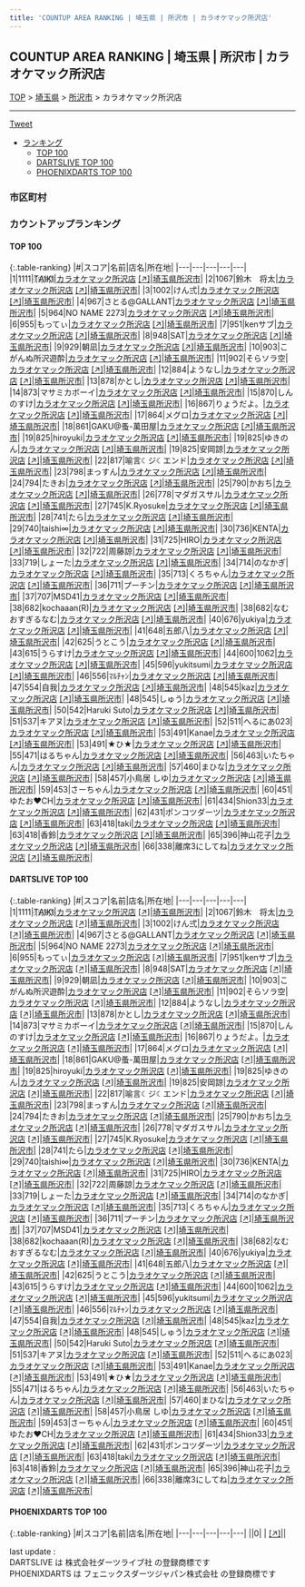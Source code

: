 ```yaml
---
title: 'COUNTUP AREA RANKING | 埼玉県 | 所沢市 | カラオケマック所沢店'
---
```

## COUNTUP AREA RANKING | 埼玉県 | 所沢市 | カラオケマック所沢店

[TOP](/darts/rank/) > [埼玉県](/darts/rank/埼玉県/) > [所沢市](/darts/rank/埼玉県/所沢市/) > カラオケマック所沢店

___

<a href="https://twitter.com/share?ref_src=twsrc%5Etfw" data-text="COUNTUP AREA RANKING | 埼玉県所沢市カラオケマック所沢店" class="twitter-share-button" data-hashtags="DARTSLIVE,PHOENIXDARTS,darts,ダーツ" data-show-count="false">Tweet</a>

* [ランキング](#カウントアップランキング)
    * [TOP 100](#top-100)
    * [DARTSLIVE TOP 100](#dartslive-top-100)
    * [PHOENIXDARTS TOP 100](#phoenixdarts-top-100)

### 市区町村

<ul>

</ul>

### カウントアップランキング

#### TOP 100



{:.table-ranking}
|#|スコア|名前|店名|所在地|
|---|---|---|---|---|
|1|1111|<span class="rank-name-dl">T҉A҉I҉K҉I҉</span>|<a href="/darts/rank/shops/7aa1eebc5e00bbc128032249b44395af.html">カラオケマック所沢店</a> <a href="https://search.dartslive.com/jp/shop/7aa1eebc5e00bbc128032249b44395af">[↗]</a>|<a href="/darts/rank/埼玉県/所沢市">埼玉県所沢市</a>|
|2|1067|<span class="rank-name-dl">鈴木　将太</span>|<a href="/darts/rank/shops/7aa1eebc5e00bbc128032249b44395af.html">カラオケマック所沢店</a> <a href="https://search.dartslive.com/jp/shop/7aa1eebc5e00bbc128032249b44395af">[↗]</a>|<a href="/darts/rank/埼玉県/所沢市">埼玉県所沢市</a>|
|3|1002|<span class="rank-name-dl">けん弍</span>|<a href="/darts/rank/shops/7aa1eebc5e00bbc128032249b44395af.html">カラオケマック所沢店</a> <a href="https://search.dartslive.com/jp/shop/7aa1eebc5e00bbc128032249b44395af">[↗]</a>|<a href="/darts/rank/埼玉県/所沢市">埼玉県所沢市</a>|
|4|967|<span class="rank-name-dl">さとる@GALLANT</span>|<a href="/darts/rank/shops/7aa1eebc5e00bbc128032249b44395af.html">カラオケマック所沢店</a> <a href="https://search.dartslive.com/jp/shop/7aa1eebc5e00bbc128032249b44395af">[↗]</a>|<a href="/darts/rank/埼玉県/所沢市">埼玉県所沢市</a>|
|5|964|<span class="rank-name-dl">NO NAME 2273</span>|<a href="/darts/rank/shops/7aa1eebc5e00bbc128032249b44395af.html">カラオケマック所沢店</a> <a href="https://search.dartslive.com/jp/shop/7aa1eebc5e00bbc128032249b44395af">[↗]</a>|<a href="/darts/rank/埼玉県/所沢市">埼玉県所沢市</a>|
|6|955|<span class="rank-name-dl">もってぃ</span>|<a href="/darts/rank/shops/7aa1eebc5e00bbc128032249b44395af.html">カラオケマック所沢店</a> <a href="https://search.dartslive.com/jp/shop/7aa1eebc5e00bbc128032249b44395af">[↗]</a>|<a href="/darts/rank/埼玉県/所沢市">埼玉県所沢市</a>|
|7|951|<span class="rank-name-dl">kenサブ</span>|<a href="/darts/rank/shops/7aa1eebc5e00bbc128032249b44395af.html">カラオケマック所沢店</a> <a href="https://search.dartslive.com/jp/shop/7aa1eebc5e00bbc128032249b44395af">[↗]</a>|<a href="/darts/rank/埼玉県/所沢市">埼玉県所沢市</a>|
|8|948|<span class="rank-name-dl">SAT</span>|<a href="/darts/rank/shops/7aa1eebc5e00bbc128032249b44395af.html">カラオケマック所沢店</a> <a href="https://search.dartslive.com/jp/shop/7aa1eebc5e00bbc128032249b44395af">[↗]</a>|<a href="/darts/rank/埼玉県/所沢市">埼玉県所沢市</a>|
|9|929|<span class="rank-name-dl">朝凪</span>|<a href="/darts/rank/shops/7aa1eebc5e00bbc128032249b44395af.html">カラオケマック所沢店</a> <a href="https://search.dartslive.com/jp/shop/7aa1eebc5e00bbc128032249b44395af">[↗]</a>|<a href="/darts/rank/埼玉県/所沢市">埼玉県所沢市</a>|
|10|903|<span class="rank-name-dl">こがんぬ所沢遊酔</span>|<a href="/darts/rank/shops/7aa1eebc5e00bbc128032249b44395af.html">カラオケマック所沢店</a> <a href="https://search.dartslive.com/jp/shop/7aa1eebc5e00bbc128032249b44395af">[↗]</a>|<a href="/darts/rank/埼玉県/所沢市">埼玉県所沢市</a>|
|11|902|<span class="rank-name-dl">そらソラ空</span>|<a href="/darts/rank/shops/7aa1eebc5e00bbc128032249b44395af.html">カラオケマック所沢店</a> <a href="https://search.dartslive.com/jp/shop/7aa1eebc5e00bbc128032249b44395af">[↗]</a>|<a href="/darts/rank/埼玉県/所沢市">埼玉県所沢市</a>|
|12|884|<span class="rank-name-dl">ようなし</span>|<a href="/darts/rank/shops/7aa1eebc5e00bbc128032249b44395af.html">カラオケマック所沢店</a> <a href="https://search.dartslive.com/jp/shop/7aa1eebc5e00bbc128032249b44395af">[↗]</a>|<a href="/darts/rank/埼玉県/所沢市">埼玉県所沢市</a>|
|13|878|<span class="rank-name-dl">かとし</span>|<a href="/darts/rank/shops/7aa1eebc5e00bbc128032249b44395af.html">カラオケマック所沢店</a> <a href="https://search.dartslive.com/jp/shop/7aa1eebc5e00bbc128032249b44395af">[↗]</a>|<a href="/darts/rank/埼玉県/所沢市">埼玉県所沢市</a>|
|14|873|<span class="rank-name-dl">マサミカボーイ</span>|<a href="/darts/rank/shops/7aa1eebc5e00bbc128032249b44395af.html">カラオケマック所沢店</a> <a href="https://search.dartslive.com/jp/shop/7aa1eebc5e00bbc128032249b44395af">[↗]</a>|<a href="/darts/rank/埼玉県/所沢市">埼玉県所沢市</a>|
|15|870|<span class="rank-name-dl">しんのすけ</span>|<a href="/darts/rank/shops/7aa1eebc5e00bbc128032249b44395af.html">カラオケマック所沢店</a> <a href="https://search.dartslive.com/jp/shop/7aa1eebc5e00bbc128032249b44395af">[↗]</a>|<a href="/darts/rank/埼玉県/所沢市">埼玉県所沢市</a>|
|16|867|<span class="rank-name-dl">りょうだよ。</span>|<a href="/darts/rank/shops/7aa1eebc5e00bbc128032249b44395af.html">カラオケマック所沢店</a> <a href="https://search.dartslive.com/jp/shop/7aa1eebc5e00bbc128032249b44395af">[↗]</a>|<a href="/darts/rank/埼玉県/所沢市">埼玉県所沢市</a>|
|17|864|<span class="rank-name-dl">メグロ</span>|<a href="/darts/rank/shops/7aa1eebc5e00bbc128032249b44395af.html">カラオケマック所沢店</a> <a href="https://search.dartslive.com/jp/shop/7aa1eebc5e00bbc128032249b44395af">[↗]</a>|<a href="/darts/rank/埼玉県/所沢市">埼玉県所沢市</a>|
|18|861|<span class="rank-name-dl">GAKU@蚤-萬田屋</span>|<a href="/darts/rank/shops/7aa1eebc5e00bbc128032249b44395af.html">カラオケマック所沢店</a> <a href="https://search.dartslive.com/jp/shop/7aa1eebc5e00bbc128032249b44395af">[↗]</a>|<a href="/darts/rank/埼玉県/所沢市">埼玉県所沢市</a>|
|19|825|<span class="rank-name-dl">hiroyuki</span>|<a href="/darts/rank/shops/7aa1eebc5e00bbc128032249b44395af.html">カラオケマック所沢店</a> <a href="https://search.dartslive.com/jp/shop/7aa1eebc5e00bbc128032249b44395af">[↗]</a>|<a href="/darts/rank/埼玉県/所沢市">埼玉県所沢市</a>|
|19|825|<span class="rank-name-dl">ゆきのん</span>|<a href="/darts/rank/shops/7aa1eebc5e00bbc128032249b44395af.html">カラオケマック所沢店</a> <a href="https://search.dartslive.com/jp/shop/7aa1eebc5e00bbc128032249b44395af">[↗]</a>|<a href="/darts/rank/埼玉県/所沢市">埼玉県所沢市</a>|
|19|825|<span class="rank-name-dl">安岡諒</span>|<a href="/darts/rank/shops/7aa1eebc5e00bbc128032249b44395af.html">カラオケマック所沢店</a> <a href="https://search.dartslive.com/jp/shop/7aa1eebc5e00bbc128032249b44395af">[↗]</a>|<a href="/darts/rank/埼玉県/所沢市">埼玉県所沢市</a>|
|22|817|<span class="rank-name-dl">喻言☾ジ☾エンド</span>|<a href="/darts/rank/shops/7aa1eebc5e00bbc128032249b44395af.html">カラオケマック所沢店</a> <a href="https://search.dartslive.com/jp/shop/7aa1eebc5e00bbc128032249b44395af">[↗]</a>|<a href="/darts/rank/埼玉県/所沢市">埼玉県所沢市</a>|
|23|798|<span class="rank-name-dl">まっすん</span>|<a href="/darts/rank/shops/7aa1eebc5e00bbc128032249b44395af.html">カラオケマック所沢店</a> <a href="https://search.dartslive.com/jp/shop/7aa1eebc5e00bbc128032249b44395af">[↗]</a>|<a href="/darts/rank/埼玉県/所沢市">埼玉県所沢市</a>|
|24|794|<span class="rank-name-dl">たきお</span>|<a href="/darts/rank/shops/7aa1eebc5e00bbc128032249b44395af.html">カラオケマック所沢店</a> <a href="https://search.dartslive.com/jp/shop/7aa1eebc5e00bbc128032249b44395af">[↗]</a>|<a href="/darts/rank/埼玉県/所沢市">埼玉県所沢市</a>|
|25|790|<span class="rank-name-dl">かおち</span>|<a href="/darts/rank/shops/7aa1eebc5e00bbc128032249b44395af.html">カラオケマック所沢店</a> <a href="https://search.dartslive.com/jp/shop/7aa1eebc5e00bbc128032249b44395af">[↗]</a>|<a href="/darts/rank/埼玉県/所沢市">埼玉県所沢市</a>|
|26|778|<span class="rank-name-dl">マダガスサル</span>|<a href="/darts/rank/shops/7aa1eebc5e00bbc128032249b44395af.html">カラオケマック所沢店</a> <a href="https://search.dartslive.com/jp/shop/7aa1eebc5e00bbc128032249b44395af">[↗]</a>|<a href="/darts/rank/埼玉県/所沢市">埼玉県所沢市</a>|
|27|745|<span class="rank-name-dl">K.Ryosuke</span>|<a href="/darts/rank/shops/7aa1eebc5e00bbc128032249b44395af.html">カラオケマック所沢店</a> <a href="https://search.dartslive.com/jp/shop/7aa1eebc5e00bbc128032249b44395af">[↗]</a>|<a href="/darts/rank/埼玉県/所沢市">埼玉県所沢市</a>|
|28|741|<span class="rank-name-dl">たら</span>|<a href="/darts/rank/shops/7aa1eebc5e00bbc128032249b44395af.html">カラオケマック所沢店</a> <a href="https://search.dartslive.com/jp/shop/7aa1eebc5e00bbc128032249b44395af">[↗]</a>|<a href="/darts/rank/埼玉県/所沢市">埼玉県所沢市</a>|
|29|740|<span class="rank-name-dl">taishi∞</span>|<a href="/darts/rank/shops/7aa1eebc5e00bbc128032249b44395af.html">カラオケマック所沢店</a> <a href="https://search.dartslive.com/jp/shop/7aa1eebc5e00bbc128032249b44395af">[↗]</a>|<a href="/darts/rank/埼玉県/所沢市">埼玉県所沢市</a>|
|30|736|<span class="rank-name-dl">KENTA</span>|<a href="/darts/rank/shops/7aa1eebc5e00bbc128032249b44395af.html">カラオケマック所沢店</a> <a href="https://search.dartslive.com/jp/shop/7aa1eebc5e00bbc128032249b44395af">[↗]</a>|<a href="/darts/rank/埼玉県/所沢市">埼玉県所沢市</a>|
|31|725|<span class="rank-name-dl">HIRO</span>|<a href="/darts/rank/shops/7aa1eebc5e00bbc128032249b44395af.html">カラオケマック所沢店</a> <a href="https://search.dartslive.com/jp/shop/7aa1eebc5e00bbc128032249b44395af">[↗]</a>|<a href="/darts/rank/埼玉県/所沢市">埼玉県所沢市</a>|
|32|722|<span class="rank-name-dl">周藤諒</span>|<a href="/darts/rank/shops/7aa1eebc5e00bbc128032249b44395af.html">カラオケマック所沢店</a> <a href="https://search.dartslive.com/jp/shop/7aa1eebc5e00bbc128032249b44395af">[↗]</a>|<a href="/darts/rank/埼玉県/所沢市">埼玉県所沢市</a>|
|33|719|<span class="rank-name-dl">しょーた</span>|<a href="/darts/rank/shops/7aa1eebc5e00bbc128032249b44395af.html">カラオケマック所沢店</a> <a href="https://search.dartslive.com/jp/shop/7aa1eebc5e00bbc128032249b44395af">[↗]</a>|<a href="/darts/rank/埼玉県/所沢市">埼玉県所沢市</a>|
|34|714|<span class="rank-name-dl">のなかぎ</span>|<a href="/darts/rank/shops/7aa1eebc5e00bbc128032249b44395af.html">カラオケマック所沢店</a> <a href="https://search.dartslive.com/jp/shop/7aa1eebc5e00bbc128032249b44395af">[↗]</a>|<a href="/darts/rank/埼玉県/所沢市">埼玉県所沢市</a>|
|35|713|<span class="rank-name-dl">くろちゃん</span>|<a href="/darts/rank/shops/7aa1eebc5e00bbc128032249b44395af.html">カラオケマック所沢店</a> <a href="https://search.dartslive.com/jp/shop/7aa1eebc5e00bbc128032249b44395af">[↗]</a>|<a href="/darts/rank/埼玉県/所沢市">埼玉県所沢市</a>|
|36|711|<span class="rank-name-dl">プーチン</span>|<a href="/darts/rank/shops/7aa1eebc5e00bbc128032249b44395af.html">カラオケマック所沢店</a> <a href="https://search.dartslive.com/jp/shop/7aa1eebc5e00bbc128032249b44395af">[↗]</a>|<a href="/darts/rank/埼玉県/所沢市">埼玉県所沢市</a>|
|37|707|<span class="rank-name-dl">MSD41</span>|<a href="/darts/rank/shops/7aa1eebc5e00bbc128032249b44395af.html">カラオケマック所沢店</a> <a href="https://search.dartslive.com/jp/shop/7aa1eebc5e00bbc128032249b44395af">[↗]</a>|<a href="/darts/rank/埼玉県/所沢市">埼玉県所沢市</a>|
|38|682|<span class="rank-name-dl">kochaaan(R)</span>|<a href="/darts/rank/shops/7aa1eebc5e00bbc128032249b44395af.html">カラオケマック所沢店</a> <a href="https://search.dartslive.com/jp/shop/7aa1eebc5e00bbc128032249b44395af">[↗]</a>|<a href="/darts/rank/埼玉県/所沢市">埼玉県所沢市</a>|
|38|682|<span class="rank-name-dl">なむおすぎるなむ</span>|<a href="/darts/rank/shops/7aa1eebc5e00bbc128032249b44395af.html">カラオケマック所沢店</a> <a href="https://search.dartslive.com/jp/shop/7aa1eebc5e00bbc128032249b44395af">[↗]</a>|<a href="/darts/rank/埼玉県/所沢市">埼玉県所沢市</a>|
|40|676|<span class="rank-name-dl">yukiya</span>|<a href="/darts/rank/shops/7aa1eebc5e00bbc128032249b44395af.html">カラオケマック所沢店</a> <a href="https://search.dartslive.com/jp/shop/7aa1eebc5e00bbc128032249b44395af">[↗]</a>|<a href="/darts/rank/埼玉県/所沢市">埼玉県所沢市</a>|
|41|648|<span class="rank-name-dl">五郎八</span>|<a href="/darts/rank/shops/7aa1eebc5e00bbc128032249b44395af.html">カラオケマック所沢店</a> <a href="https://search.dartslive.com/jp/shop/7aa1eebc5e00bbc128032249b44395af">[↗]</a>|<a href="/darts/rank/埼玉県/所沢市">埼玉県所沢市</a>|
|42|625|<span class="rank-name-dl">うとこう</span>|<a href="/darts/rank/shops/7aa1eebc5e00bbc128032249b44395af.html">カラオケマック所沢店</a> <a href="https://search.dartslive.com/jp/shop/7aa1eebc5e00bbc128032249b44395af">[↗]</a>|<a href="/darts/rank/埼玉県/所沢市">埼玉県所沢市</a>|
|43|615|<span class="rank-name-dl">うらすけ</span>|<a href="/darts/rank/shops/7aa1eebc5e00bbc128032249b44395af.html">カラオケマック所沢店</a> <a href="https://search.dartslive.com/jp/shop/7aa1eebc5e00bbc128032249b44395af">[↗]</a>|<a href="/darts/rank/埼玉県/所沢市">埼玉県所沢市</a>|
|44|600|<span class="rank-name-dl">1062</span>|<a href="/darts/rank/shops/7aa1eebc5e00bbc128032249b44395af.html">カラオケマック所沢店</a> <a href="https://search.dartslive.com/jp/shop/7aa1eebc5e00bbc128032249b44395af">[↗]</a>|<a href="/darts/rank/埼玉県/所沢市">埼玉県所沢市</a>|
|45|596|<span class="rank-name-dl">yukitsumi</span>|<a href="/darts/rank/shops/7aa1eebc5e00bbc128032249b44395af.html">カラオケマック所沢店</a> <a href="https://search.dartslive.com/jp/shop/7aa1eebc5e00bbc128032249b44395af">[↗]</a>|<a href="/darts/rank/埼玉県/所沢市">埼玉県所沢市</a>|
|46|556|<span class="rank-name-dl">ﾏﾙﾁｬﾝ</span>|<a href="/darts/rank/shops/7aa1eebc5e00bbc128032249b44395af.html">カラオケマック所沢店</a> <a href="https://search.dartslive.com/jp/shop/7aa1eebc5e00bbc128032249b44395af">[↗]</a>|<a href="/darts/rank/埼玉県/所沢市">埼玉県所沢市</a>|
|47|554|<span class="rank-name-dl">自我</span>|<a href="/darts/rank/shops/7aa1eebc5e00bbc128032249b44395af.html">カラオケマック所沢店</a> <a href="https://search.dartslive.com/jp/shop/7aa1eebc5e00bbc128032249b44395af">[↗]</a>|<a href="/darts/rank/埼玉県/所沢市">埼玉県所沢市</a>|
|48|545|<span class="rank-name-dl">kaz</span>|<a href="/darts/rank/shops/7aa1eebc5e00bbc128032249b44395af.html">カラオケマック所沢店</a> <a href="https://search.dartslive.com/jp/shop/7aa1eebc5e00bbc128032249b44395af">[↗]</a>|<a href="/darts/rank/埼玉県/所沢市">埼玉県所沢市</a>|
|48|545|<span class="rank-name-dl">しゅう</span>|<a href="/darts/rank/shops/7aa1eebc5e00bbc128032249b44395af.html">カラオケマック所沢店</a> <a href="https://search.dartslive.com/jp/shop/7aa1eebc5e00bbc128032249b44395af">[↗]</a>|<a href="/darts/rank/埼玉県/所沢市">埼玉県所沢市</a>|
|50|542|<span class="rank-name-dl">Haruki Suto</span>|<a href="/darts/rank/shops/7aa1eebc5e00bbc128032249b44395af.html">カラオケマック所沢店</a> <a href="https://search.dartslive.com/jp/shop/7aa1eebc5e00bbc128032249b44395af">[↗]</a>|<a href="/darts/rank/埼玉県/所沢市">埼玉県所沢市</a>|
|51|537|<span class="rank-name-dl">キアヌ</span>|<a href="/darts/rank/shops/7aa1eebc5e00bbc128032249b44395af.html">カラオケマック所沢店</a> <a href="https://search.dartslive.com/jp/shop/7aa1eebc5e00bbc128032249b44395af">[↗]</a>|<a href="/darts/rank/埼玉県/所沢市">埼玉県所沢市</a>|
|52|511|<span class="rank-name-dl">へるにあ023</span>|<a href="/darts/rank/shops/7aa1eebc5e00bbc128032249b44395af.html">カラオケマック所沢店</a> <a href="https://search.dartslive.com/jp/shop/7aa1eebc5e00bbc128032249b44395af">[↗]</a>|<a href="/darts/rank/埼玉県/所沢市">埼玉県所沢市</a>|
|53|491|<span class="rank-name-dl">Kanae</span>|<a href="/darts/rank/shops/7aa1eebc5e00bbc128032249b44395af.html">カラオケマック所沢店</a> <a href="https://search.dartslive.com/jp/shop/7aa1eebc5e00bbc128032249b44395af">[↗]</a>|<a href="/darts/rank/埼玉県/所沢市">埼玉県所沢市</a>|
|53|491|<span class="rank-name-dl">★ひ★</span>|<a href="/darts/rank/shops/7aa1eebc5e00bbc128032249b44395af.html">カラオケマック所沢店</a> <a href="https://search.dartslive.com/jp/shop/7aa1eebc5e00bbc128032249b44395af">[↗]</a>|<a href="/darts/rank/埼玉県/所沢市">埼玉県所沢市</a>|
|55|471|<span class="rank-name-dl">はるちゃん</span>|<a href="/darts/rank/shops/7aa1eebc5e00bbc128032249b44395af.html">カラオケマック所沢店</a> <a href="https://search.dartslive.com/jp/shop/7aa1eebc5e00bbc128032249b44395af">[↗]</a>|<a href="/darts/rank/埼玉県/所沢市">埼玉県所沢市</a>|
|56|463|<span class="rank-name-dl">いたちゃん</span>|<a href="/darts/rank/shops/7aa1eebc5e00bbc128032249b44395af.html">カラオケマック所沢店</a> <a href="https://search.dartslive.com/jp/shop/7aa1eebc5e00bbc128032249b44395af">[↗]</a>|<a href="/darts/rank/埼玉県/所沢市">埼玉県所沢市</a>|
|57|460|<span class="rank-name-dl">まひな</span>|<a href="/darts/rank/shops/7aa1eebc5e00bbc128032249b44395af.html">カラオケマック所沢店</a> <a href="https://search.dartslive.com/jp/shop/7aa1eebc5e00bbc128032249b44395af">[↗]</a>|<a href="/darts/rank/埼玉県/所沢市">埼玉県所沢市</a>|
|58|457|<span class="rank-name-dl">小鳥居 しゆ</span>|<a href="/darts/rank/shops/7aa1eebc5e00bbc128032249b44395af.html">カラオケマック所沢店</a> <a href="https://search.dartslive.com/jp/shop/7aa1eebc5e00bbc128032249b44395af">[↗]</a>|<a href="/darts/rank/埼玉県/所沢市">埼玉県所沢市</a>|
|59|453|<span class="rank-name-dl">さーちゃん</span>|<a href="/darts/rank/shops/7aa1eebc5e00bbc128032249b44395af.html">カラオケマック所沢店</a> <a href="https://search.dartslive.com/jp/shop/7aa1eebc5e00bbc128032249b44395af">[↗]</a>|<a href="/darts/rank/埼玉県/所沢市">埼玉県所沢市</a>|
|60|451|<span class="rank-name-dl">ゆたお❤️CH</span>|<a href="/darts/rank/shops/7aa1eebc5e00bbc128032249b44395af.html">カラオケマック所沢店</a> <a href="https://search.dartslive.com/jp/shop/7aa1eebc5e00bbc128032249b44395af">[↗]</a>|<a href="/darts/rank/埼玉県/所沢市">埼玉県所沢市</a>|
|61|434|<span class="rank-name-dl">Shion33</span>|<a href="/darts/rank/shops/7aa1eebc5e00bbc128032249b44395af.html">カラオケマック所沢店</a> <a href="https://search.dartslive.com/jp/shop/7aa1eebc5e00bbc128032249b44395af">[↗]</a>|<a href="/darts/rank/埼玉県/所沢市">埼玉県所沢市</a>|
|62|431|<span class="rank-name-dl">ポンコツダーツ</span>|<a href="/darts/rank/shops/7aa1eebc5e00bbc128032249b44395af.html">カラオケマック所沢店</a> <a href="https://search.dartslive.com/jp/shop/7aa1eebc5e00bbc128032249b44395af">[↗]</a>|<a href="/darts/rank/埼玉県/所沢市">埼玉県所沢市</a>|
|63|418|<span class="rank-name-dl">taki</span>|<a href="/darts/rank/shops/7aa1eebc5e00bbc128032249b44395af.html">カラオケマック所沢店</a> <a href="https://search.dartslive.com/jp/shop/7aa1eebc5e00bbc128032249b44395af">[↗]</a>|<a href="/darts/rank/埼玉県/所沢市">埼玉県所沢市</a>|
|63|418|<span class="rank-name-dl">香鈴</span>|<a href="/darts/rank/shops/7aa1eebc5e00bbc128032249b44395af.html">カラオケマック所沢店</a> <a href="https://search.dartslive.com/jp/shop/7aa1eebc5e00bbc128032249b44395af">[↗]</a>|<a href="/darts/rank/埼玉県/所沢市">埼玉県所沢市</a>|
|65|396|<span class="rank-name-dl">神山花子</span>|<a href="/darts/rank/shops/7aa1eebc5e00bbc128032249b44395af.html">カラオケマック所沢店</a> <a href="https://search.dartslive.com/jp/shop/7aa1eebc5e00bbc128032249b44395af">[↗]</a>|<a href="/darts/rank/埼玉県/所沢市">埼玉県所沢市</a>|
|66|338|<span class="rank-name-dl">離席3にしてね</span>|<a href="/darts/rank/shops/7aa1eebc5e00bbc128032249b44395af.html">カラオケマック所沢店</a> <a href="https://search.dartslive.com/jp/shop/7aa1eebc5e00bbc128032249b44395af">[↗]</a>|<a href="/darts/rank/埼玉県/所沢市">埼玉県所沢市</a>|


#### DARTSLIVE TOP 100



{:.table-ranking}
|#|スコア|名前|店名|所在地|
|---|---|---|---|---|
|1|1111|<span class="rank-name-dl">T҉A҉I҉K҉I҉</span>|<a href="/darts/rank/shops/7aa1eebc5e00bbc128032249b44395af.html">カラオケマック所沢店</a> <a href="https://search.dartslive.com/jp/shop/7aa1eebc5e00bbc128032249b44395af">[↗]</a>|<a href="/darts/rank/埼玉県/所沢市">埼玉県所沢市</a>|
|2|1067|<span class="rank-name-dl">鈴木　将太</span>|<a href="/darts/rank/shops/7aa1eebc5e00bbc128032249b44395af.html">カラオケマック所沢店</a> <a href="https://search.dartslive.com/jp/shop/7aa1eebc5e00bbc128032249b44395af">[↗]</a>|<a href="/darts/rank/埼玉県/所沢市">埼玉県所沢市</a>|
|3|1002|<span class="rank-name-dl">けん弍</span>|<a href="/darts/rank/shops/7aa1eebc5e00bbc128032249b44395af.html">カラオケマック所沢店</a> <a href="https://search.dartslive.com/jp/shop/7aa1eebc5e00bbc128032249b44395af">[↗]</a>|<a href="/darts/rank/埼玉県/所沢市">埼玉県所沢市</a>|
|4|967|<span class="rank-name-dl">さとる@GALLANT</span>|<a href="/darts/rank/shops/7aa1eebc5e00bbc128032249b44395af.html">カラオケマック所沢店</a> <a href="https://search.dartslive.com/jp/shop/7aa1eebc5e00bbc128032249b44395af">[↗]</a>|<a href="/darts/rank/埼玉県/所沢市">埼玉県所沢市</a>|
|5|964|<span class="rank-name-dl">NO NAME 2273</span>|<a href="/darts/rank/shops/7aa1eebc5e00bbc128032249b44395af.html">カラオケマック所沢店</a> <a href="https://search.dartslive.com/jp/shop/7aa1eebc5e00bbc128032249b44395af">[↗]</a>|<a href="/darts/rank/埼玉県/所沢市">埼玉県所沢市</a>|
|6|955|<span class="rank-name-dl">もってぃ</span>|<a href="/darts/rank/shops/7aa1eebc5e00bbc128032249b44395af.html">カラオケマック所沢店</a> <a href="https://search.dartslive.com/jp/shop/7aa1eebc5e00bbc128032249b44395af">[↗]</a>|<a href="/darts/rank/埼玉県/所沢市">埼玉県所沢市</a>|
|7|951|<span class="rank-name-dl">kenサブ</span>|<a href="/darts/rank/shops/7aa1eebc5e00bbc128032249b44395af.html">カラオケマック所沢店</a> <a href="https://search.dartslive.com/jp/shop/7aa1eebc5e00bbc128032249b44395af">[↗]</a>|<a href="/darts/rank/埼玉県/所沢市">埼玉県所沢市</a>|
|8|948|<span class="rank-name-dl">SAT</span>|<a href="/darts/rank/shops/7aa1eebc5e00bbc128032249b44395af.html">カラオケマック所沢店</a> <a href="https://search.dartslive.com/jp/shop/7aa1eebc5e00bbc128032249b44395af">[↗]</a>|<a href="/darts/rank/埼玉県/所沢市">埼玉県所沢市</a>|
|9|929|<span class="rank-name-dl">朝凪</span>|<a href="/darts/rank/shops/7aa1eebc5e00bbc128032249b44395af.html">カラオケマック所沢店</a> <a href="https://search.dartslive.com/jp/shop/7aa1eebc5e00bbc128032249b44395af">[↗]</a>|<a href="/darts/rank/埼玉県/所沢市">埼玉県所沢市</a>|
|10|903|<span class="rank-name-dl">こがんぬ所沢遊酔</span>|<a href="/darts/rank/shops/7aa1eebc5e00bbc128032249b44395af.html">カラオケマック所沢店</a> <a href="https://search.dartslive.com/jp/shop/7aa1eebc5e00bbc128032249b44395af">[↗]</a>|<a href="/darts/rank/埼玉県/所沢市">埼玉県所沢市</a>|
|11|902|<span class="rank-name-dl">そらソラ空</span>|<a href="/darts/rank/shops/7aa1eebc5e00bbc128032249b44395af.html">カラオケマック所沢店</a> <a href="https://search.dartslive.com/jp/shop/7aa1eebc5e00bbc128032249b44395af">[↗]</a>|<a href="/darts/rank/埼玉県/所沢市">埼玉県所沢市</a>|
|12|884|<span class="rank-name-dl">ようなし</span>|<a href="/darts/rank/shops/7aa1eebc5e00bbc128032249b44395af.html">カラオケマック所沢店</a> <a href="https://search.dartslive.com/jp/shop/7aa1eebc5e00bbc128032249b44395af">[↗]</a>|<a href="/darts/rank/埼玉県/所沢市">埼玉県所沢市</a>|
|13|878|<span class="rank-name-dl">かとし</span>|<a href="/darts/rank/shops/7aa1eebc5e00bbc128032249b44395af.html">カラオケマック所沢店</a> <a href="https://search.dartslive.com/jp/shop/7aa1eebc5e00bbc128032249b44395af">[↗]</a>|<a href="/darts/rank/埼玉県/所沢市">埼玉県所沢市</a>|
|14|873|<span class="rank-name-dl">マサミカボーイ</span>|<a href="/darts/rank/shops/7aa1eebc5e00bbc128032249b44395af.html">カラオケマック所沢店</a> <a href="https://search.dartslive.com/jp/shop/7aa1eebc5e00bbc128032249b44395af">[↗]</a>|<a href="/darts/rank/埼玉県/所沢市">埼玉県所沢市</a>|
|15|870|<span class="rank-name-dl">しんのすけ</span>|<a href="/darts/rank/shops/7aa1eebc5e00bbc128032249b44395af.html">カラオケマック所沢店</a> <a href="https://search.dartslive.com/jp/shop/7aa1eebc5e00bbc128032249b44395af">[↗]</a>|<a href="/darts/rank/埼玉県/所沢市">埼玉県所沢市</a>|
|16|867|<span class="rank-name-dl">りょうだよ。</span>|<a href="/darts/rank/shops/7aa1eebc5e00bbc128032249b44395af.html">カラオケマック所沢店</a> <a href="https://search.dartslive.com/jp/shop/7aa1eebc5e00bbc128032249b44395af">[↗]</a>|<a href="/darts/rank/埼玉県/所沢市">埼玉県所沢市</a>|
|17|864|<span class="rank-name-dl">メグロ</span>|<a href="/darts/rank/shops/7aa1eebc5e00bbc128032249b44395af.html">カラオケマック所沢店</a> <a href="https://search.dartslive.com/jp/shop/7aa1eebc5e00bbc128032249b44395af">[↗]</a>|<a href="/darts/rank/埼玉県/所沢市">埼玉県所沢市</a>|
|18|861|<span class="rank-name-dl">GAKU@蚤-萬田屋</span>|<a href="/darts/rank/shops/7aa1eebc5e00bbc128032249b44395af.html">カラオケマック所沢店</a> <a href="https://search.dartslive.com/jp/shop/7aa1eebc5e00bbc128032249b44395af">[↗]</a>|<a href="/darts/rank/埼玉県/所沢市">埼玉県所沢市</a>|
|19|825|<span class="rank-name-dl">hiroyuki</span>|<a href="/darts/rank/shops/7aa1eebc5e00bbc128032249b44395af.html">カラオケマック所沢店</a> <a href="https://search.dartslive.com/jp/shop/7aa1eebc5e00bbc128032249b44395af">[↗]</a>|<a href="/darts/rank/埼玉県/所沢市">埼玉県所沢市</a>|
|19|825|<span class="rank-name-dl">ゆきのん</span>|<a href="/darts/rank/shops/7aa1eebc5e00bbc128032249b44395af.html">カラオケマック所沢店</a> <a href="https://search.dartslive.com/jp/shop/7aa1eebc5e00bbc128032249b44395af">[↗]</a>|<a href="/darts/rank/埼玉県/所沢市">埼玉県所沢市</a>|
|19|825|<span class="rank-name-dl">安岡諒</span>|<a href="/darts/rank/shops/7aa1eebc5e00bbc128032249b44395af.html">カラオケマック所沢店</a> <a href="https://search.dartslive.com/jp/shop/7aa1eebc5e00bbc128032249b44395af">[↗]</a>|<a href="/darts/rank/埼玉県/所沢市">埼玉県所沢市</a>|
|22|817|<span class="rank-name-dl">喻言☾ジ☾エンド</span>|<a href="/darts/rank/shops/7aa1eebc5e00bbc128032249b44395af.html">カラオケマック所沢店</a> <a href="https://search.dartslive.com/jp/shop/7aa1eebc5e00bbc128032249b44395af">[↗]</a>|<a href="/darts/rank/埼玉県/所沢市">埼玉県所沢市</a>|
|23|798|<span class="rank-name-dl">まっすん</span>|<a href="/darts/rank/shops/7aa1eebc5e00bbc128032249b44395af.html">カラオケマック所沢店</a> <a href="https://search.dartslive.com/jp/shop/7aa1eebc5e00bbc128032249b44395af">[↗]</a>|<a href="/darts/rank/埼玉県/所沢市">埼玉県所沢市</a>|
|24|794|<span class="rank-name-dl">たきお</span>|<a href="/darts/rank/shops/7aa1eebc5e00bbc128032249b44395af.html">カラオケマック所沢店</a> <a href="https://search.dartslive.com/jp/shop/7aa1eebc5e00bbc128032249b44395af">[↗]</a>|<a href="/darts/rank/埼玉県/所沢市">埼玉県所沢市</a>|
|25|790|<span class="rank-name-dl">かおち</span>|<a href="/darts/rank/shops/7aa1eebc5e00bbc128032249b44395af.html">カラオケマック所沢店</a> <a href="https://search.dartslive.com/jp/shop/7aa1eebc5e00bbc128032249b44395af">[↗]</a>|<a href="/darts/rank/埼玉県/所沢市">埼玉県所沢市</a>|
|26|778|<span class="rank-name-dl">マダガスサル</span>|<a href="/darts/rank/shops/7aa1eebc5e00bbc128032249b44395af.html">カラオケマック所沢店</a> <a href="https://search.dartslive.com/jp/shop/7aa1eebc5e00bbc128032249b44395af">[↗]</a>|<a href="/darts/rank/埼玉県/所沢市">埼玉県所沢市</a>|
|27|745|<span class="rank-name-dl">K.Ryosuke</span>|<a href="/darts/rank/shops/7aa1eebc5e00bbc128032249b44395af.html">カラオケマック所沢店</a> <a href="https://search.dartslive.com/jp/shop/7aa1eebc5e00bbc128032249b44395af">[↗]</a>|<a href="/darts/rank/埼玉県/所沢市">埼玉県所沢市</a>|
|28|741|<span class="rank-name-dl">たら</span>|<a href="/darts/rank/shops/7aa1eebc5e00bbc128032249b44395af.html">カラオケマック所沢店</a> <a href="https://search.dartslive.com/jp/shop/7aa1eebc5e00bbc128032249b44395af">[↗]</a>|<a href="/darts/rank/埼玉県/所沢市">埼玉県所沢市</a>|
|29|740|<span class="rank-name-dl">taishi∞</span>|<a href="/darts/rank/shops/7aa1eebc5e00bbc128032249b44395af.html">カラオケマック所沢店</a> <a href="https://search.dartslive.com/jp/shop/7aa1eebc5e00bbc128032249b44395af">[↗]</a>|<a href="/darts/rank/埼玉県/所沢市">埼玉県所沢市</a>|
|30|736|<span class="rank-name-dl">KENTA</span>|<a href="/darts/rank/shops/7aa1eebc5e00bbc128032249b44395af.html">カラオケマック所沢店</a> <a href="https://search.dartslive.com/jp/shop/7aa1eebc5e00bbc128032249b44395af">[↗]</a>|<a href="/darts/rank/埼玉県/所沢市">埼玉県所沢市</a>|
|31|725|<span class="rank-name-dl">HIRO</span>|<a href="/darts/rank/shops/7aa1eebc5e00bbc128032249b44395af.html">カラオケマック所沢店</a> <a href="https://search.dartslive.com/jp/shop/7aa1eebc5e00bbc128032249b44395af">[↗]</a>|<a href="/darts/rank/埼玉県/所沢市">埼玉県所沢市</a>|
|32|722|<span class="rank-name-dl">周藤諒</span>|<a href="/darts/rank/shops/7aa1eebc5e00bbc128032249b44395af.html">カラオケマック所沢店</a> <a href="https://search.dartslive.com/jp/shop/7aa1eebc5e00bbc128032249b44395af">[↗]</a>|<a href="/darts/rank/埼玉県/所沢市">埼玉県所沢市</a>|
|33|719|<span class="rank-name-dl">しょーた</span>|<a href="/darts/rank/shops/7aa1eebc5e00bbc128032249b44395af.html">カラオケマック所沢店</a> <a href="https://search.dartslive.com/jp/shop/7aa1eebc5e00bbc128032249b44395af">[↗]</a>|<a href="/darts/rank/埼玉県/所沢市">埼玉県所沢市</a>|
|34|714|<span class="rank-name-dl">のなかぎ</span>|<a href="/darts/rank/shops/7aa1eebc5e00bbc128032249b44395af.html">カラオケマック所沢店</a> <a href="https://search.dartslive.com/jp/shop/7aa1eebc5e00bbc128032249b44395af">[↗]</a>|<a href="/darts/rank/埼玉県/所沢市">埼玉県所沢市</a>|
|35|713|<span class="rank-name-dl">くろちゃん</span>|<a href="/darts/rank/shops/7aa1eebc5e00bbc128032249b44395af.html">カラオケマック所沢店</a> <a href="https://search.dartslive.com/jp/shop/7aa1eebc5e00bbc128032249b44395af">[↗]</a>|<a href="/darts/rank/埼玉県/所沢市">埼玉県所沢市</a>|
|36|711|<span class="rank-name-dl">プーチン</span>|<a href="/darts/rank/shops/7aa1eebc5e00bbc128032249b44395af.html">カラオケマック所沢店</a> <a href="https://search.dartslive.com/jp/shop/7aa1eebc5e00bbc128032249b44395af">[↗]</a>|<a href="/darts/rank/埼玉県/所沢市">埼玉県所沢市</a>|
|37|707|<span class="rank-name-dl">MSD41</span>|<a href="/darts/rank/shops/7aa1eebc5e00bbc128032249b44395af.html">カラオケマック所沢店</a> <a href="https://search.dartslive.com/jp/shop/7aa1eebc5e00bbc128032249b44395af">[↗]</a>|<a href="/darts/rank/埼玉県/所沢市">埼玉県所沢市</a>|
|38|682|<span class="rank-name-dl">kochaaan(R)</span>|<a href="/darts/rank/shops/7aa1eebc5e00bbc128032249b44395af.html">カラオケマック所沢店</a> <a href="https://search.dartslive.com/jp/shop/7aa1eebc5e00bbc128032249b44395af">[↗]</a>|<a href="/darts/rank/埼玉県/所沢市">埼玉県所沢市</a>|
|38|682|<span class="rank-name-dl">なむおすぎるなむ</span>|<a href="/darts/rank/shops/7aa1eebc5e00bbc128032249b44395af.html">カラオケマック所沢店</a> <a href="https://search.dartslive.com/jp/shop/7aa1eebc5e00bbc128032249b44395af">[↗]</a>|<a href="/darts/rank/埼玉県/所沢市">埼玉県所沢市</a>|
|40|676|<span class="rank-name-dl">yukiya</span>|<a href="/darts/rank/shops/7aa1eebc5e00bbc128032249b44395af.html">カラオケマック所沢店</a> <a href="https://search.dartslive.com/jp/shop/7aa1eebc5e00bbc128032249b44395af">[↗]</a>|<a href="/darts/rank/埼玉県/所沢市">埼玉県所沢市</a>|
|41|648|<span class="rank-name-dl">五郎八</span>|<a href="/darts/rank/shops/7aa1eebc5e00bbc128032249b44395af.html">カラオケマック所沢店</a> <a href="https://search.dartslive.com/jp/shop/7aa1eebc5e00bbc128032249b44395af">[↗]</a>|<a href="/darts/rank/埼玉県/所沢市">埼玉県所沢市</a>|
|42|625|<span class="rank-name-dl">うとこう</span>|<a href="/darts/rank/shops/7aa1eebc5e00bbc128032249b44395af.html">カラオケマック所沢店</a> <a href="https://search.dartslive.com/jp/shop/7aa1eebc5e00bbc128032249b44395af">[↗]</a>|<a href="/darts/rank/埼玉県/所沢市">埼玉県所沢市</a>|
|43|615|<span class="rank-name-dl">うらすけ</span>|<a href="/darts/rank/shops/7aa1eebc5e00bbc128032249b44395af.html">カラオケマック所沢店</a> <a href="https://search.dartslive.com/jp/shop/7aa1eebc5e00bbc128032249b44395af">[↗]</a>|<a href="/darts/rank/埼玉県/所沢市">埼玉県所沢市</a>|
|44|600|<span class="rank-name-dl">1062</span>|<a href="/darts/rank/shops/7aa1eebc5e00bbc128032249b44395af.html">カラオケマック所沢店</a> <a href="https://search.dartslive.com/jp/shop/7aa1eebc5e00bbc128032249b44395af">[↗]</a>|<a href="/darts/rank/埼玉県/所沢市">埼玉県所沢市</a>|
|45|596|<span class="rank-name-dl">yukitsumi</span>|<a href="/darts/rank/shops/7aa1eebc5e00bbc128032249b44395af.html">カラオケマック所沢店</a> <a href="https://search.dartslive.com/jp/shop/7aa1eebc5e00bbc128032249b44395af">[↗]</a>|<a href="/darts/rank/埼玉県/所沢市">埼玉県所沢市</a>|
|46|556|<span class="rank-name-dl">ﾏﾙﾁｬﾝ</span>|<a href="/darts/rank/shops/7aa1eebc5e00bbc128032249b44395af.html">カラオケマック所沢店</a> <a href="https://search.dartslive.com/jp/shop/7aa1eebc5e00bbc128032249b44395af">[↗]</a>|<a href="/darts/rank/埼玉県/所沢市">埼玉県所沢市</a>|
|47|554|<span class="rank-name-dl">自我</span>|<a href="/darts/rank/shops/7aa1eebc5e00bbc128032249b44395af.html">カラオケマック所沢店</a> <a href="https://search.dartslive.com/jp/shop/7aa1eebc5e00bbc128032249b44395af">[↗]</a>|<a href="/darts/rank/埼玉県/所沢市">埼玉県所沢市</a>|
|48|545|<span class="rank-name-dl">kaz</span>|<a href="/darts/rank/shops/7aa1eebc5e00bbc128032249b44395af.html">カラオケマック所沢店</a> <a href="https://search.dartslive.com/jp/shop/7aa1eebc5e00bbc128032249b44395af">[↗]</a>|<a href="/darts/rank/埼玉県/所沢市">埼玉県所沢市</a>|
|48|545|<span class="rank-name-dl">しゅう</span>|<a href="/darts/rank/shops/7aa1eebc5e00bbc128032249b44395af.html">カラオケマック所沢店</a> <a href="https://search.dartslive.com/jp/shop/7aa1eebc5e00bbc128032249b44395af">[↗]</a>|<a href="/darts/rank/埼玉県/所沢市">埼玉県所沢市</a>|
|50|542|<span class="rank-name-dl">Haruki Suto</span>|<a href="/darts/rank/shops/7aa1eebc5e00bbc128032249b44395af.html">カラオケマック所沢店</a> <a href="https://search.dartslive.com/jp/shop/7aa1eebc5e00bbc128032249b44395af">[↗]</a>|<a href="/darts/rank/埼玉県/所沢市">埼玉県所沢市</a>|
|51|537|<span class="rank-name-dl">キアヌ</span>|<a href="/darts/rank/shops/7aa1eebc5e00bbc128032249b44395af.html">カラオケマック所沢店</a> <a href="https://search.dartslive.com/jp/shop/7aa1eebc5e00bbc128032249b44395af">[↗]</a>|<a href="/darts/rank/埼玉県/所沢市">埼玉県所沢市</a>|
|52|511|<span class="rank-name-dl">へるにあ023</span>|<a href="/darts/rank/shops/7aa1eebc5e00bbc128032249b44395af.html">カラオケマック所沢店</a> <a href="https://search.dartslive.com/jp/shop/7aa1eebc5e00bbc128032249b44395af">[↗]</a>|<a href="/darts/rank/埼玉県/所沢市">埼玉県所沢市</a>|
|53|491|<span class="rank-name-dl">Kanae</span>|<a href="/darts/rank/shops/7aa1eebc5e00bbc128032249b44395af.html">カラオケマック所沢店</a> <a href="https://search.dartslive.com/jp/shop/7aa1eebc5e00bbc128032249b44395af">[↗]</a>|<a href="/darts/rank/埼玉県/所沢市">埼玉県所沢市</a>|
|53|491|<span class="rank-name-dl">★ひ★</span>|<a href="/darts/rank/shops/7aa1eebc5e00bbc128032249b44395af.html">カラオケマック所沢店</a> <a href="https://search.dartslive.com/jp/shop/7aa1eebc5e00bbc128032249b44395af">[↗]</a>|<a href="/darts/rank/埼玉県/所沢市">埼玉県所沢市</a>|
|55|471|<span class="rank-name-dl">はるちゃん</span>|<a href="/darts/rank/shops/7aa1eebc5e00bbc128032249b44395af.html">カラオケマック所沢店</a> <a href="https://search.dartslive.com/jp/shop/7aa1eebc5e00bbc128032249b44395af">[↗]</a>|<a href="/darts/rank/埼玉県/所沢市">埼玉県所沢市</a>|
|56|463|<span class="rank-name-dl">いたちゃん</span>|<a href="/darts/rank/shops/7aa1eebc5e00bbc128032249b44395af.html">カラオケマック所沢店</a> <a href="https://search.dartslive.com/jp/shop/7aa1eebc5e00bbc128032249b44395af">[↗]</a>|<a href="/darts/rank/埼玉県/所沢市">埼玉県所沢市</a>|
|57|460|<span class="rank-name-dl">まひな</span>|<a href="/darts/rank/shops/7aa1eebc5e00bbc128032249b44395af.html">カラオケマック所沢店</a> <a href="https://search.dartslive.com/jp/shop/7aa1eebc5e00bbc128032249b44395af">[↗]</a>|<a href="/darts/rank/埼玉県/所沢市">埼玉県所沢市</a>|
|58|457|<span class="rank-name-dl">小鳥居 しゆ</span>|<a href="/darts/rank/shops/7aa1eebc5e00bbc128032249b44395af.html">カラオケマック所沢店</a> <a href="https://search.dartslive.com/jp/shop/7aa1eebc5e00bbc128032249b44395af">[↗]</a>|<a href="/darts/rank/埼玉県/所沢市">埼玉県所沢市</a>|
|59|453|<span class="rank-name-dl">さーちゃん</span>|<a href="/darts/rank/shops/7aa1eebc5e00bbc128032249b44395af.html">カラオケマック所沢店</a> <a href="https://search.dartslive.com/jp/shop/7aa1eebc5e00bbc128032249b44395af">[↗]</a>|<a href="/darts/rank/埼玉県/所沢市">埼玉県所沢市</a>|
|60|451|<span class="rank-name-dl">ゆたお❤️CH</span>|<a href="/darts/rank/shops/7aa1eebc5e00bbc128032249b44395af.html">カラオケマック所沢店</a> <a href="https://search.dartslive.com/jp/shop/7aa1eebc5e00bbc128032249b44395af">[↗]</a>|<a href="/darts/rank/埼玉県/所沢市">埼玉県所沢市</a>|
|61|434|<span class="rank-name-dl">Shion33</span>|<a href="/darts/rank/shops/7aa1eebc5e00bbc128032249b44395af.html">カラオケマック所沢店</a> <a href="https://search.dartslive.com/jp/shop/7aa1eebc5e00bbc128032249b44395af">[↗]</a>|<a href="/darts/rank/埼玉県/所沢市">埼玉県所沢市</a>|
|62|431|<span class="rank-name-dl">ポンコツダーツ</span>|<a href="/darts/rank/shops/7aa1eebc5e00bbc128032249b44395af.html">カラオケマック所沢店</a> <a href="https://search.dartslive.com/jp/shop/7aa1eebc5e00bbc128032249b44395af">[↗]</a>|<a href="/darts/rank/埼玉県/所沢市">埼玉県所沢市</a>|
|63|418|<span class="rank-name-dl">taki</span>|<a href="/darts/rank/shops/7aa1eebc5e00bbc128032249b44395af.html">カラオケマック所沢店</a> <a href="https://search.dartslive.com/jp/shop/7aa1eebc5e00bbc128032249b44395af">[↗]</a>|<a href="/darts/rank/埼玉県/所沢市">埼玉県所沢市</a>|
|63|418|<span class="rank-name-dl">香鈴</span>|<a href="/darts/rank/shops/7aa1eebc5e00bbc128032249b44395af.html">カラオケマック所沢店</a> <a href="https://search.dartslive.com/jp/shop/7aa1eebc5e00bbc128032249b44395af">[↗]</a>|<a href="/darts/rank/埼玉県/所沢市">埼玉県所沢市</a>|
|65|396|<span class="rank-name-dl">神山花子</span>|<a href="/darts/rank/shops/7aa1eebc5e00bbc128032249b44395af.html">カラオケマック所沢店</a> <a href="https://search.dartslive.com/jp/shop/7aa1eebc5e00bbc128032249b44395af">[↗]</a>|<a href="/darts/rank/埼玉県/所沢市">埼玉県所沢市</a>|
|66|338|<span class="rank-name-dl">離席3にしてね</span>|<a href="/darts/rank/shops/7aa1eebc5e00bbc128032249b44395af.html">カラオケマック所沢店</a> <a href="https://search.dartslive.com/jp/shop/7aa1eebc5e00bbc128032249b44395af">[↗]</a>|<a href="/darts/rank/埼玉県/所沢市">埼玉県所沢市</a>|


#### PHOENIXDARTS TOP 100



{:.table-ranking}
|#|スコア|名前|店名|所在地|
|---|---|---|---|---|
||0|<span class="rank-name-dl"> </span>|<a href="/darts/rank/shops/.html"></a> <a href="">[↗]</a>|<a href="/darts/rank//"></a>|


<div class="footer border-top border-gray-light mt-5 pt-3 text-right text-gray">
    last update : <span style="font-weight: italic" id="foot_last_modified"></span><br />
    DARTSLIVE は 株式会社ダーツライブ社 の登録商標です<br />
    PHOENIXDARTS は フェニックスダーツジャパン株式会社 の登録商標です<br />
</div>

<script src="https://cdnjs.cloudflare.com/ajax/libs/jquery.tablesorter/2.31.3/js/jquery.tablesorter.min.js" integrity="sha512-qzgd5cYSZcosqpzpn7zF2ZId8f/8CHmFKZ8j7mU4OUXTNRd5g+ZHBPsgKEwoqxCtdQvExE5LprwwPAgoicguNg==" crossorigin="anonymous" referrerpolicy="no-referrer"></script>
<link rel="stylesheet" href="https://cdnjs.cloudflare.com/ajax/libs/jquery.tablesorter/2.31.3/css/theme.default.min.css" integrity="sha512-wghhOJkjQX0Lh3NSWvNKeZ0ZpNn+SPVXX1Qyc9OCaogADktxrBiBdKGDoqVUOyhStvMBmJQ8ZdMHiR3wuEq8+w==" crossorigin="anonymous" referrerpolicy="no-referrer" />
<script>
$(function() {
    $(".table-ranking").tablesorter({sortList:[[0, 0]]});
    $("#foot_last_modified").text(formatDate(new Date(document.lastModified), 'yyyy-MM-dd HH:mm:ss'));
});
</script>

<script async src="https://platform.twitter.com/widgets.js" charset="utf-8"></script>